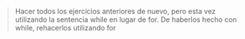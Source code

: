 > Hacer todos los ejercicios anteriores de nuevo, pero esta vez utilizando la sentencia while en
> lugar de for. De haberlos hecho con while, rehacerlos utilizando for
